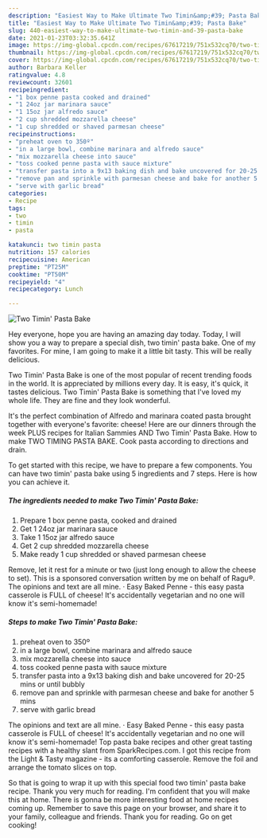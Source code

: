 ```yaml
---
description: "Easiest Way to Make Ultimate Two Timin&amp;#39; Pasta Bake"
title: "Easiest Way to Make Ultimate Two Timin&amp;#39; Pasta Bake"
slug: 440-easiest-way-to-make-ultimate-two-timin-and-39-pasta-bake
date: 2021-01-23T03:32:35.641Z
image: https://img-global.cpcdn.com/recipes/67617219/751x532cq70/two-timin-pasta-bake-recipe-main-photo.jpg
thumbnail: https://img-global.cpcdn.com/recipes/67617219/751x532cq70/two-timin-pasta-bake-recipe-main-photo.jpg
cover: https://img-global.cpcdn.com/recipes/67617219/751x532cq70/two-timin-pasta-bake-recipe-main-photo.jpg
author: Barbara Keller
ratingvalue: 4.8
reviewcount: 32601
recipeingredient:
- "1 box penne pasta cooked and drained"
- "1 24oz jar marinara sauce"
- "1 15oz jar alfredo sauce"
- "2 cup shredded mozzarella cheese"
- "1 cup shredded or shaved parmesan cheese"
recipeinstructions:
- "preheat oven to 350º"
- "in a large bowl, combine marinara and alfredo sauce"
- "mix mozzarella cheese into sauce"
- "toss cooked penne pasta with sauce mixture"
- "transfer pasta into a 9x13 baking dish and bake uncovered for 20-25 mins or until bubbly"
- "remove pan and sprinkle with parmesan cheese and bake for another 5 mins"
- "serve with garlic bread"
categories:
- Recipe
tags:
- two
- timin
- pasta

katakunci: two timin pasta 
nutrition: 157 calories
recipecuisine: American
preptime: "PT25M"
cooktime: "PT50M"
recipeyield: "4"
recipecategory: Lunch

---
```



![Two Timin&#39; Pasta Bake](https://img-global.cpcdn.com/recipes/67617219/751x532cq70/two-timin-pasta-bake-recipe-main-photo.jpg)

Hey everyone, hope you are having an amazing day today. Today, I will show you a way to prepare a special dish, two timin&#39; pasta bake. One of my favorites. For mine, I am going to make it a little bit tasty. This will be really delicious.

Two Timin&#39; Pasta Bake is one of the most popular of recent trending foods in the world. It is appreciated by millions every day. It is easy, it's quick, it tastes delicious. Two Timin&#39; Pasta Bake is something that I've loved my whole life. They are fine and they look wonderful.

It&#39;s the perfect combination of Alfredo and marinara coated pasta brought together with everyone&#39;s favorite: cheese! Here are our dinners through the week PLUS recipes for Italian Sammies AND Two Timin&#39; Pasta Bake. How to make TWO TIMING PASTA BAKE. Cook pasta according to directions and drain.


To get started with this recipe, we have to prepare a few components. You can have two timin&#39; pasta bake using 5 ingredients and 7 steps. Here is how you can achieve it.

<!--inarticleads1-->

##### The ingredients needed to make Two Timin&#39; Pasta Bake:

1. Prepare 1 box penne pasta, cooked and drained
1. Get 1 24oz jar marinara sauce
1. Take 1 15oz jar alfredo sauce
1. Get 2 cup shredded mozzarella cheese
1. Make ready 1 cup shredded or shaved parmesan cheese


Remove, let it rest for a minute or two (just long enough to allow the cheese to set). This is a sponsored conversation written by me on behalf of Ragu®. The opinions and text are all mine. · Easy Baked Penne - this easy pasta casserole is FULL of cheese! It&#39;s accidentally vegetarian and no one will know it&#39;s semi-homemade! 

<!--inarticleads2-->

##### Steps to make Two Timin&#39; Pasta Bake:

1. preheat oven to 350º
1. in a large bowl, combine marinara and alfredo sauce
1. mix mozzarella cheese into sauce
1. toss cooked penne pasta with sauce mixture
1. transfer pasta into a 9x13 baking dish and bake uncovered for 20-25 mins or until bubbly
1. remove pan and sprinkle with parmesan cheese and bake for another 5 mins
1. serve with garlic bread


The opinions and text are all mine. · Easy Baked Penne - this easy pasta casserole is FULL of cheese! It&#39;s accidentally vegetarian and no one will know it&#39;s semi-homemade! Top pasta bake recipes and other great tasting recipes with a healthy slant from SparkRecipes.com. I got this recipe from the Light &amp; Tasty magazine - its a comforting casserole. Remove the foil and arrange the tomato slices on top. 

So that is going to wrap it up with this special food two timin&#39; pasta bake recipe. Thank you very much for reading. I'm confident that you will make this at home. There is gonna be more interesting food at home recipes coming up. Remember to save this page on your browser, and share it to your family, colleague and friends. Thank you for reading. Go on get cooking!
